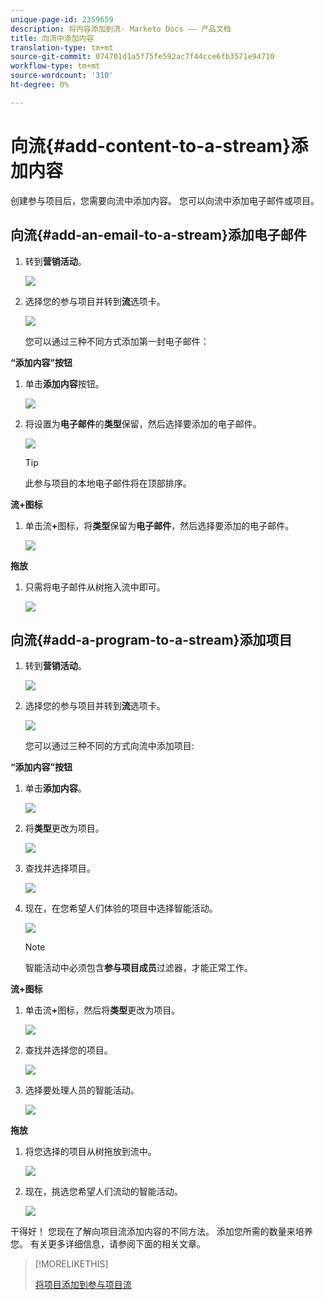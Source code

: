 ```yaml
---
unique-page-id: 2359659
description: 将内容添加到流- Marketo Docs —— 产品文档
title: 向流中添加内容
translation-type: tm+mt
source-git-commit: 074701d1a5f75fe592ac7f44cce6fb3571e94710
workflow-type: tm+mt
source-wordcount: '310'
ht-degree: 0%

---
```



# 向流{#add-content-to-a-stream}添加内容

创建参与项目后，您需要向流中添加内容。 您可以向流中添加电子邮件或项目。

## 向流{#add-an-email-to-a-stream}添加电子邮件

1. 转到&#x200B;**营销活动**。

   ![](assets/login-marketing-activities-1.png)

1. 选择您的参与项目并转到&#x200B;**流**&#x200B;选项卡。

   ![](assets/streamstab.jpg)

   您可以通过三种不同方式添加第一封电子邮件：

**“添加内容”按钮**

1. 单击&#x200B;**添加内容**&#x200B;按钮。

   ![](assets/addcontentbutton.jpg)

1. 将设置为&#x200B;**电子邮件**&#x200B;的&#x200B;**类型**&#x200B;保留，然后选择要添加的电子邮件。

   ![](assets/image2014-9-15-15-3a44-3a58.png)

   >[!TIP]
   >
   >此参与项目的本地电子邮件将在顶部排序。

**流+图标**

1. 单击流&#x200B;**+**&#x200B;图标，将&#x200B;**类型**&#x200B;保留为&#x200B;**电子邮件**，然后选择要添加的电子邮件。

   ![](assets/image2014-9-15-15-3a45-3a25.png)

**拖放**

1. 只需将电子邮件从树拖入流中即可。

   ![](assets/dragstreamcontent.jpg)

## 向流{#add-a-program-to-a-stream}添加项目

1. 转到&#x200B;**营销活动**。

   ![](assets/login-marketing-activities-1.png)

1. 选择您的参与项目并转到&#x200B;**流**&#x200B;选项卡。

   ![](assets/streamstab.jpg)

   您可以通过三种不同的方式向流中添加项目:

**“添加内容”按钮**

1. 单击&#x200B;**添加内容**。

   ![](assets/image2014-9-15-15-3a45-3a51.png)

1. 将&#x200B;**类型**&#x200B;更改为项目。

   ![](assets/image2014-9-15-15-3a46-3a0.png)

1. 查找并选择项目。

   ![](assets/image2014-9-15-15-3a46-3a11.png)

1. 现在，在您希望人们体验的项目中选择智能活动。

   ![](assets/image2014-9-15-15-3a46-3a17.png)

   >[!NOTE]
   >
   >智能活动中必须包含&#x200B;**参与项目成员**&#x200B;过滤器，才能正常工作。

**流+图标**

1. 单击流&#x200B;**+**&#x200B;图标，然后将&#x200B;**类型**&#x200B;更改为项目。

   ![](assets/image2014-9-15-15-3a46-3a43.png)

1. 查找并选择您的项目。

   ![](assets/image2014-9-15-15-3a46-3a49.png)

1. 选择要处理人员的智能活动。

   ![](assets/image2014-9-15-15-3a46-3a54.png)

**拖放**

1. 将您选择的项目从树拖放到流中。

   ![](assets/streamcadence.jpg)

1. 现在，挑选您希望人们流动的智能活动。

   ![](assets/image2014-9-15-15-3a47-3a8.png)

干得好！ 您现在了解向项目流添加内容的不同方法。 添加您所需的数量来培养您。 有关更多详细信息，请参阅下面的相关文章。

>[!MORELIKETHIS]
>
>[将项目添加到参与项目流](/help/marketo/product-docs/email-marketing/drip-nurturing/creating-an-engagement-program/adding-a-program-to-an-engagement-program-stream.md)
